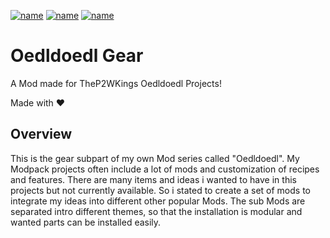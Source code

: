 [![name](https://img.shields.io/static/v1?message=%20available%20for%20Minecraft%201.12.2&logo=curseforge&style=for-the-badge&labelColor=cd603d&color=1e1e1e&logoColor=black&label)](https://www.curseforge.com/minecraft/mc-mods/oedldoedl-gear)
[![name](https://img.shields.io/static/v1?message=%20more%20from%20TheP2WKing&logo=curseforge&style=for-the-badge&labelColor=cd603d&color=1e1e1e&logoColor=black&label)](https://www.curseforge.com/members/thep2wking_twitch/projects)
[![name](https://img.shields.io/static/v1?message=%20mantained%20yes&logo=github&style=for-the-badge&labelColor=green&color=1e1e1e&logoColor=black&label)](https://github.com/TheP2WKing/oedldoedl-gear)

# Oedldoedl Gear
A Mod made for TheP2WKings Oedldoedl Projects!

Made with ❤️

## Overview
This is the gear subpart of my own Mod series called "Oedldoedl". My Modpack projects often include a lot of mods and customization of recipes and features. There are many items and ideas i wanted to have in this projects but not currently available. So i stated to create a set of mods to integrate my ideas into different other popular Mods. The sub Mods are separated intro different themes, so that the installation is modular and wanted parts can be installed easily.
